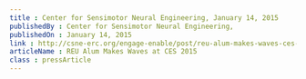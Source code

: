 ```yaml
---
title : Center for Sensimotor Neural Engineering, January 14, 2015
publishedBy : Center for Sensimotor Neural Engineering,
publishedOn : January 14, 2015
link : http://csne-erc.org/engage-enable/post/reu-alum-makes-waves-ces-2015/
articleName : REU Alum Makes Waves at CES 2015
class : pressArticle
---
```

